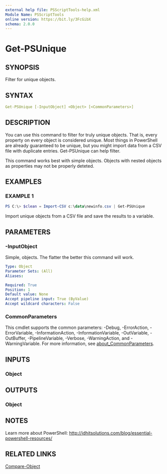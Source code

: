 ```yaml
---
external help file: PSScriptTools-help.xml
Module Name: PSScriptTools
online version: https://bit.ly/3FcGibX
schema: 2.0.0
---
```


# Get-PSUnique

## SYNOPSIS

Filter for unique objects.

## SYNTAX

```yaml
Get-PSUnique [-InputObject] <Object> [<CommonParameters>]
```

## DESCRIPTION

You can use this command to filter for truly unique objects. That is, every property on every object is considered unique. Most things in PowerShell are already guaranteed to be unique, but you might import data from a CSV file with duplicate entries. Get-PSUnique can help filter.

This command works best with simple objects. Objects with nested objects as properties may not be properly deteted.

## EXAMPLES

### EXAMPLE 1

```powershell
PS C:\> $clean = Import-CSV c:\data\newinfo.csv | Get-PSUnique
```

Import unique objects from a CSV file and save the results to a variable.

## PARAMETERS

### -InputObject

Simple, objects. The flatter the better this command will work.

```yaml
Type: Object
Parameter Sets: (All)
Aliases:

Required: True
Position: 1
Default value: None
Accept pipeline input: True (ByValue)
Accept wildcard characters: False
```

### CommonParameters

This cmdlet supports the common parameters: -Debug, -ErrorAction, -ErrorVariable, -InformationAction, -InformationVariable, -OutVariable, -OutBuffer, -PipelineVariable, -Verbose, -WarningAction, and -WarningVariable. For more information, see [about_CommonParameters](http://go.microsoft.com/fwlink/?LinkID=113216).

## INPUTS

### Object

## OUTPUTS

### Object

## NOTES

Learn more about PowerShell: http://jdhitsolutions.com/blog/essential-powershell-resources/

## RELATED LINKS

[Compare-Object]()
